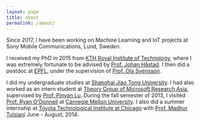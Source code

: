 ```yaml
---
layout: page
title: about
permalink: /about/
---
```


Since 2017, I have been working on Machine Learning and IoT projects at Sony Mobile Communications,
Lund, Sweden.

I received my PhD in 2015 from 
[KTH Royal Institute of Technology](www.kth.se), where I was extremely fortunate to be advised 
by [Prof. Johan Håstad](www.csc.kth.se/johanh). 
I then did a postdoc at [EPFL](www.epfl.ch), under the supervision of [Prof. Ola Svensson](theory.epfl.ch/osven).

I did my undergraduate studies at [Shanghai Jiao Tong University](www.sjtu.edu.cn). 
I had also worked as an intern student at 
[Theory Group of Microsoft Research Asia](https://www.microsoft.com/en-us/research/group/msra-theory/), 
supervised by [Prof. Pinyan Lu](http://itcs.shufe.edu.cn/pinyan/). 
During the fall semester of 2013, I visited [Prof. Ryan O'Donnell](http://www.cs.cmu.edu/~odonnell/) at 
[Carnegie Mellon University](www.cmu.edu). 
I also did a summer internship at [Toyota Technological Institute at Chicago](www.ttic.edu) with 
[Prof. Madhur Tulsiani](http://ttic.uchicago.edu/~madhurt/) June - August, 2014. 


